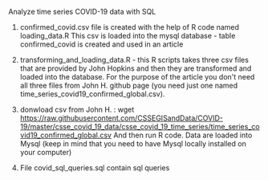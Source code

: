 Analyze time series COVID-19 data with SQL

1. confirmed_covid.csv file is created with the help of R code named loading_data.R
This csv is loaded into the mysql database - table confirmed_covid is created and used in an article

2. transforming_and_loading_data.R - this R scripts takes three csv files that are provided by John Hopkins and then they are transformed 
and loaded into the database. For the purpose of the article you don't need all three files from John H. github page
(you need just one named time_series_covid19_confirmed_global.csv). 

3. donwload csv from John H. :
wget https://raw.githubusercontent.com/CSSEGISandData/COVID-19/master/csse_covid_19_data/csse_covid_19_time_series/time_series_covid19_confirmed_global.csv
And then run R code. Data are loaded into Mysql (keep in mind that you need to have Mysql locally installed on your computer)

4. File covid_sql_queries.sql contain sql queries 
